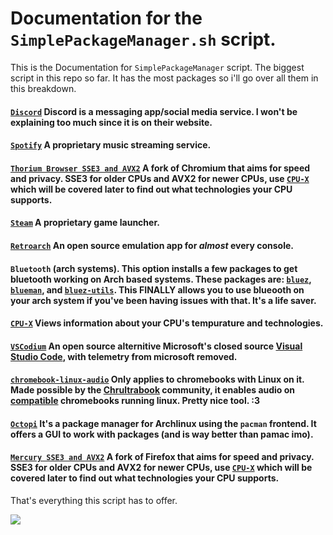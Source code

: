 # Documentation for the `SimplePackageManager.sh` script.

This is the Documentation for `SimplePackageManager` script. The biggest script in this repo so far. It has the most packages so i'll go over all them in this breakdown.

#### [`Discord`](https://discord.com) Discord is a messaging app/social media service. I won't be explaining too much since it is on their website.
#### [`Spotify`](https://spotify.com) A proprietary music streaming service.
#### [`Thorium Browser SSE3 and AVX2`](https://thorium.rocks) A fork of Chromium that aims for speed and privacy. SSE3 for older CPUs and AVX2 for newer CPUs, use [`CPU-X`](https://aur.archlinux.org/packages/cpu-x) which will be covered later to find out what technologies your CPU supports.
#### [`Steam`](https://steampowered.com/) A proprietary game launcher.
#### [`Retroarch`](https://www.retroarch.com/) An open source emulation app for *almost* every console.
#### `Bluetooth` (arch systems). This option installs a few packages to get bluetooth working on Arch based systems. These packages are: [`bluez`](https://archlinux.org/packages/extra/x86_64/bluez/), [`blueman`](https://archlinux.org/packages/extra/x86_64/blueman/), and [`bluez-utils`](https://archlinux.org/packages/extra/x86_64/bluez-utils/). This FINALLY allows you to use blueooth on your arch system if you've been having issues with that. It's a life saver.
#### [`CPU-X`](https://aur.archlinux.org/packages/cpu-x) Views information about your CPU's tempurature and technologies.
#### [`VSCodium`](https://vscodium.com) An open source alternitive Microsoft's closed source [Visual Studio Code](https://code.visualstudio.com/), with telemetry from microsoft removed.
#### [`chromebook-linux-audio`](https://github.com/WeirdTreeThing/chromebook-linux-audio/) Only applies to chromebooks with Linux on it. Made possible by the [Chrultrabook](https://chrultrabook.github.io/docs) community, it enables audio on [compatible](https://docs.chrultrabook.com/docs/firmware/supported-devices.html) chromebooks running linux. Pretty nice tool. :3
#### [`Octopi`](https://tintaescura.com/projects/octopi/) It's a package manager for Archlinux using the `pacman` frontend. It offers a GUI to work with packages (and is way better than pamac imo).
#### [`Mercury SSE3 and AVX2`](https://thorium.rocks/mercury) A fork of Firefox that aims for speed and privacy. SSE3 for older CPUs and AVX2 for newer CPUs, use [`CPU-X`](https://aur.archlinux.org/packages/cpu-x) which will be covered later to find out what technologies your CPU supports.

That's everything this script has to offer.


<img src=https://raw.githubusercontent.com/strangetheproot/practical-shell-files/main/assets/IMG_8889.jpeg>
